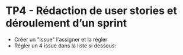 # TP4 - Rédaction de user stories et déroulement d’un sprint

- Créer un "issue" l'assigner et la régler
- Régler un 4 issue dans la liste si dessous:
